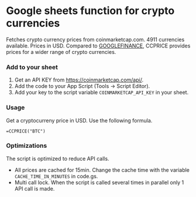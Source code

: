# Google sheets function for crypto currencies

Fetches crypto currency prices from coinmarketcap.com. 4911 currencies available. Prices in USD. Compared to [GOOGLEFINANCE](https://support.google.com/docs/answer/3093281?hl=en), CCPRICE provides prices for a wider range of crypto currencies.


### Add to your sheet
1. Get an API KEY from https://coinmarketcap.com/api/.
2. Add the code to your App Script (Tools -> Script Editor).
3. Add your key to the script variable `COINMARKETCAP_API_KEY` in your sheet.


### Usage

Get a cryptocurreny price in USD. Use the following formula.

```
=CCPRICE("BTC")
```

### Optimizations

The script is optimized to reduce API calls. 

- All prices are cached for 15min. Change the cache time with the variable `CACHE_TIME_IN_MINUTES` in code.gs.
- Multi call lock. When the script is called several times in parallel only 1 API call is made.
